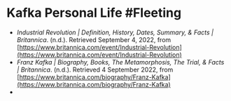 # Kafka Personal Life #Fleeting 
- _Industrial Revolution | Definition, History, Dates, Summary, & Facts | Britannica_. (n.d.). Retrieved September 4, 2022, from [https://www.britannica.com/event/Industrial-Revolution](https://www.britannica.com/event/Industrial-Revolution)
- _Franz Kafka | Biography, Books, The Metamorphosis, The Trial, & Facts | Britannica_. (n.d.). Retrieved 4 September 2022, from [https://www.britannica.com/biography/Franz-Kafka](https://www.britannica.com/biography/Franz-Kafka)
- 